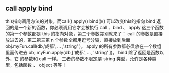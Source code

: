call apply bind
----
this指向调用方法的对象，而call() apply() bind()() 可以改变this的指向
    bind 返回的是一个新的函数，你必须调用它才会被执行
    call 、bind 、 apply 这三个函数的第一个参数都是 this 的指向对象，第二个参数差别就来了：
    call 的参数是直接放进去的，第二第三第 n 个参数全都用逗号分隔，直接放到后面 obj.myFun.call(db,'成都', ... ,'string' )。
    apply 的所有参数都必须放在一个数组里面传进去 obj.myFun.apply(db,['成都', ..., 'string' ])。
    bind 除了返回是函数以外，它 的参数和 call 一样。
    三者的参数不限定是 string 类型，允许是各种类型，包括函数 、 object 等等！
